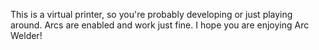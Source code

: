 This is a virtual printer, so you're probably developing or just playing around. Arcs are enabled and work just fine. I
hope you are enjoying Arc Welder!
